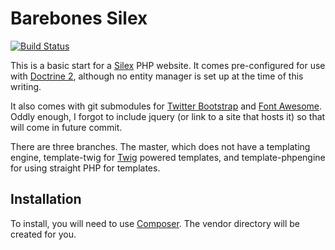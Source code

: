 Barebones Silex
===============

[![Build Status](https://secure.travis-ci.org/jwmickey/barebones-silex.png?branch=master)](http://travis-ci.org/jwmickey/barebones-silex)

This is a basic start for a [Silex](http://silex.sensiolabs.org/) PHP website.  It comes 
pre-configured for use with [Doctrine 2](http://www.doctrine-project.org/projects/orm.html), 
although no entity manager is set up at the time of this writing.

It also comes with git submodules for [Twitter Bootstrap](http://twitter.github.com/bootstrap) 
and [Font Awesome](http://fortawesome.github.com/Font-Awesome/).  Oddly enough, I forgot to 
include jquery (or link to a site that hosts it) so that will come in future commit.

There are three branches.  The master, which does not have a templating engine, template-twig 
for [Twig](http://twig.sensiolabs.org) powered templates, and template-phpengine for using 
straight PHP for templates.


Installation
------------

To install, you will need to use [Composer](http://www.getcomposer.org).  The vendor directory 
will be created for you.
